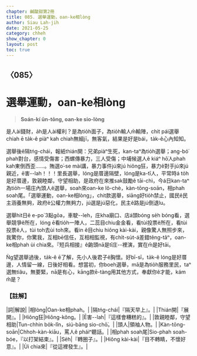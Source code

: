 ```yaml
---
chapter: 鹹酸甜第2冊
title: 085. 選舉運動，oan-ke相lòng
author: Siau Lah-jih
date: 2021-05-25
category: chheh
show_chapter: 0
layout: post
toc: true
---
```


## 〈085〉
# 選舉運動，oan-ke相lòng
> **Soán-kí ūn-tōng, oan-ke sio-lòng**

是人ài錢財，a̍h是人ài權利？是為tio̍h面子，為tio̍h輸人m̄輸陣，chit pái選舉chiah ē ta̍k-ê piàⁿ kah chiah無細jī，無客氣，結果是好是bái，ta̍k-ê心內知知。

選舉後ê隔tńg-chái，報紙thián開：兄弟piàⁿ生死，kan-taⁿ為tio̍h選舉；ang-bó͘ phah對台，感情受傷害；西螺傳暴力，三人受傷；中埔候選人ê kiáⁿ hō͘人phah kah東倒西歪……。賄選o͘-se mài講，暴力事件jú來jú hiông狂，暴力ê對手jú來jú親近，ē害--lah！！！里長選舉，lóng是厝邊隔壁，lóng是ka-tī人，平常時á to̍h是好厝邊，敦親睦鄰，守望相助，是政府在來推sak鼓勵ê tāi-chì，今á日kan-taⁿ為tio̍h一場庄內頭人ê選舉，soah來oan-ke lô-chè，kàn-tōng-soān，相phah soah尾。「選舉運動，oan-ke相lòng」，chit款選舉，siāng好tio̍h禁止，國民ê民主涵養無夠，政府ê公權力無夠力，jú選是jú惡化，民主ê路是jú倒退lu。

選舉hit日ê e-po͘ 3點gōa，車駛--leh，庄kha廟口、店á頭bóng se̍h bóng看，選舉競爭ê所在，lóng ē看tio̍h一陣人，二蕊目chiu金金看，看tùi投票ê所在，看tùi投票ê人，tùi toh去ùi toh來。看in ê目chiu hiông kài-kài，親像驚人無照步來，我驚你，你驚我，互相bē信任，互相相監視，有chi̍t-su̍t-á差錯têng-tâⁿ，oan-ke相phah ùi chia來。『短兵相接』ê齣頭nā是tī庄--裡演，實在m̄是好tāi。

Ǹg望選舉過後，ta̍k-ê ē了解，先小人後君子ê胸懷。好bī-sī，ta̍k-ê lóng是好厝邊，人情留一線，日後好相看。想當初，你boeh選舉，mā是為tio̍h服務里民，taⁿ選無tiâu，無要緊，nā是有心，kāng款ē-tàng用其他方式，奉獻你ê才能，kám m̄是？


### 【註解】

|詞|解說|
|相lòng|Oan-ke相phah。|
|隔tńg-chái|『隔天早上』。|
|Thián開|『展開』。|
|Hiông狂|Hiông-kông。|
|Ē害--lah|『這樣會糟糕的』。|
|敦親睦鄰，守望相助|Tun-chhin bo̍k-lîn，siú-bāng sio-chō͘。|
|頭人|領袖人物。|
|Kàn-tōng-soān|Chhoh-kàn-kiāu，罵人ê pháiⁿ聽話。|
|相phah soah尾|Sio-phah soah-bóe，『以打架結束』。|
|Se̍h|『轉圈子』。|
|Hiông kài-kài|『目不轉睛，不懷好意』。|
|Ùi chia來|『從這裡發生』。|
